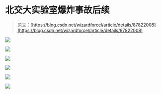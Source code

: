 # 北交大实验室爆炸事故后续

> 原文：[https://blog.csdn.net/wizardforcel/article/details/87822008](https://blog.csdn.net/wizardforcel/article/details/87822008)

![](img/e656910f4014f8a384a6316e816eade2.png)

![](img/70724162bcba617612e317a12b111d30.png)

![](img/626b152bbb3b89e70c66282cbf1f83fd.png)

![](img/38498b2c65f8f35d9d16e1bb32eabb96.png)

![](img/024483129d0560419a508788a45a05b0.png)

![](img/937f2044939ef9f39c98c3aca7e907ac.png)
